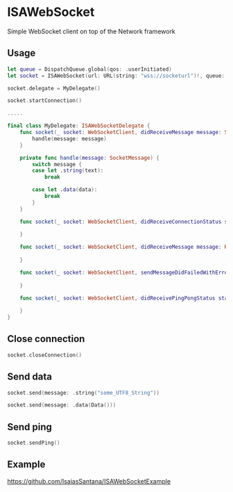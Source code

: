 # ISAWebSocket

Simple WebSocket client on top of the Network framework

## Usage

```swift
let queue = DispatchQueue.global(qos: .userInitiated)
let socket = ISAWebSocket(url: URL(string: "wss://socketurl")!, queue: queue)

socket.delegate = MyDelegate()

socket.startConnection()

.....

final class MyDelegate: ISAWebSocketDelegate {
    func socket(_ socket: WebSocketClient, didReceiveMessage message: SocketMessage) {
        handle(message: message)
    }

    private func handle(message: SocketMessage) {
        switch message {
        case let .string(text):
            break

        case let .data(data):
            break
        }
    }

    func socket(_ socket: WebSocketClient, didReceiveConnectionStatus status: ConnectionStatus) {
        
    }

    func socket(_ socket: WebSocketClient, didReceiveMessage message: Result<SocketMessage, NWError>) {
        
    }

    func socket(_ socket: WebSocketClient, sendMessageDidFailedWithError error: NWError) {
        
    }

    func socket(_ socket: WebSocketClient, didReceivePingPongStatus status: PingPongStatus) {
       
    }
}

```

## Close connection
```swift
socket.closeConnection()
```

## Send data

```swift
socket.send(message: .string("some_UTF8_String"))

socket.send(message: .data(Data()))
```

## Send ping
```swift
socket.sendPing()
```

## Example
https://github.com/IsaiasSantana/ISAWebSocketExample
